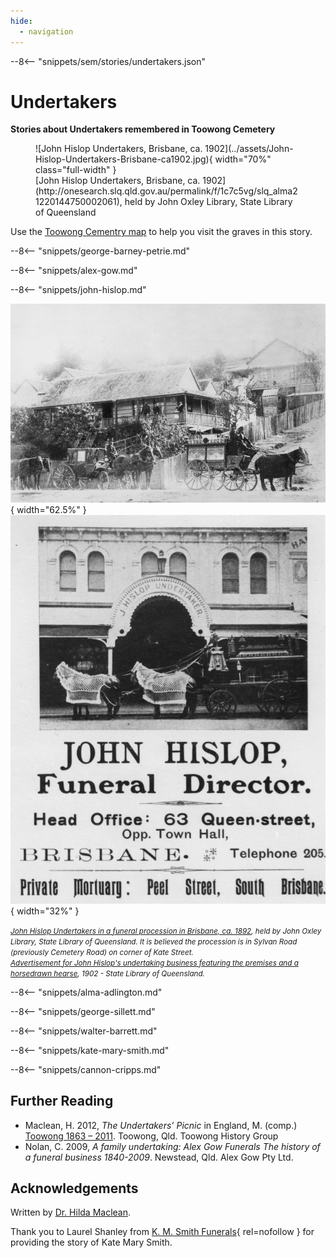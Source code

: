 ```yaml
---
hide:
  - navigation
---
```


--8<-- "snippets/sem/stories/undertakers.json"

# Undertakers  

**Stories about Undertakers remembered in Toowong Cemetery**

<figure markdown>
  ![John Hislop Undertakers, Brisbane, ca. 1902](../assets/John-Hislop-Undertakers-Brisbane-ca1902.jpg){ width="70%" class="full-width" }
  <figcaption markdown>[John Hislop Undertakers, Brisbane, ca. 1902](http://onesearch.slq.qld.gov.au/permalink/f/1c7c5vg/slq_alma21220144750002061), held by John Oxley Library, State Library of Queensland</figcaption>
</figure>

Use the [Toowong Cementry map](../index.md#toowong-cemetery-map) to help you visit the graves in this story.


--8<-- "snippets/george-barney-petrie.md"

--8<-- "snippets/alex-gow.md"

--8<-- "snippets/john-hislop.md"

![John Hislop Undertakers in a funeral procession in Brisbane, ca. 1892](../assets/john-hislop-hearse-cemetery-road.jpg){ width="62.5%" } ![Advertisement for John Hislop's undertaking business featuring the premises and a horsedrawn hearse, 1902](../assets/john-hislop-funeral-director-advertisement-1902.jpg){ width="32%" }

*<small>[John Hislop Undertakers in a funeral procession in Brisbane, ca. 1892](http://onesearch.slq.qld.gov.au/permalink/f/1upgmng/slq_alma21220116790002061), held by John Oxley Library, State Library of Queensland. It is believed the procession is in Sylvan Road (previously Cemetery Road) on corner of Kate Street.</small>* <br>
*<small>[Advertisement for John Hislop's undertaking business featuring the premises and a horsedrawn hearse](http://onesearch.slq.qld.gov.au/permalink/f/1upgmng/slq_alma21219993970002061), 1902 - State Library of Queensland.</small>*

--8<-- "snippets/alma-adlington.md"

--8<-- "snippets/george-sillett.md"

--8<-- "snippets/walter-barrett.md"

--8<-- "snippets/kate-mary-smith.md"

<!--
??? directions "Directions" 

    Walking directions to headstone... is the grave of...
    
    ![Alfred Cannon's headstone](../assets/alfred-cannon.jpg){ width="15%" }  
    
    Walking directions to headstone... is the grave of...

    ![Joseph Cripps' headstone](../assets/joseph-cripps.jpg){ width="15%" }  
-->

--8<-- "snippets/cannon-cripps.md"

## Further Reading 

- Maclean, H. 2012, *The Undertakers’ Picnic* in England, M. (comp.) [Toowong 1863 – 2011](https://www.toowong.au/books/). Toowong, Qld. Toowong History Group
- Nolan, C. 2009, *A family undertaking: Alex Gow Funerals The history of a funeral business 1840-2009*. Newstead, Qld. Alex Gow Pty Ltd.

## Acknowledgements

Written by [Dr. Hilda Maclean](https://www.linkedin.com/in/dr-hilda-maclean-4819a711/).

Thank you to Laurel Shanley from [K. M. Smith Funerals](https://kmsmith.com.au){ rel=nofollow } for providing the story of Kate Mary Smith.

<!--
<div class="noprint" markdown="1">
## Brochure

[Download the PDF of this walk](../assets/guides/undertakers.pdf), print it, and fold it in half to make an A5 booklet. 
</div>
-->
